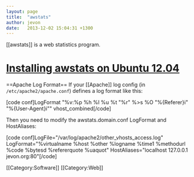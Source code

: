 ```yaml
---
layout: page
title:  "awstats"
author: jevon
date:   2013-12-02 15:04:31 +1300
---
```


[[awstats]] is a web statistics program.

# <a href="https://help.ubuntu.com/community/AWStats">Installing awstats on Ubuntu 12.04</a>

==Apache Log Format==
If your [[Apache]] log config (in `/etc/apache2/apache.conf`) defines a log format like this:

[code conf]LogFormat "%v:%p %h %l %u %t "%r" %>s %O "%{Referer}i" "%{User-Agent}i"" vhost_combined[/code]

Then you need to modify the awstats.domain.conf LogFormat and HostAliases:

[code conf]LogFile="/var/log/apache2/other_vhosts_access.log"
LogFormat="%virtualname %host %other %logname %time1 %methodurl %code %bytesd %refererquote %uaquot"
HostAliases="localhost 127.0.0.1 jevon.org:80"[/code]

[[Category:Software]]
[[Category:Web]]